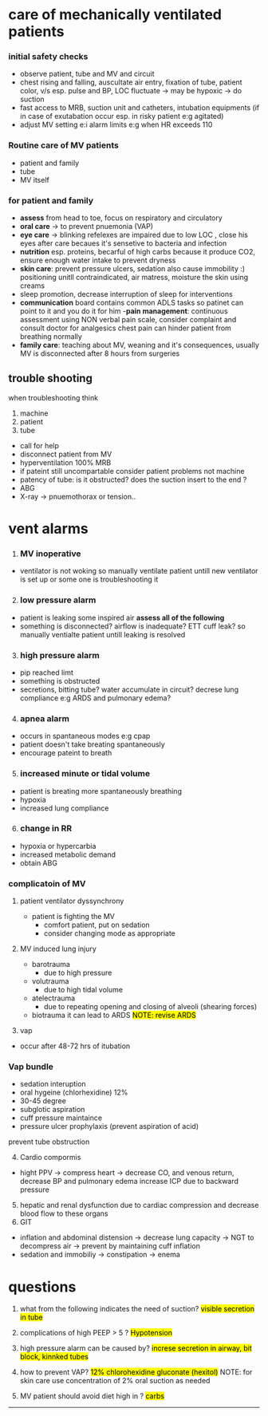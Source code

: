 # care of mechanically ventilated patients

### initial safety checks
- observe patient, tube and MV and circuit
- chest rising and falling, auscultate air entry, fixation of tube, patient color, v/s esp. pulse and BP, LOC fluctuate -> may be hypoxic -> do suction
- fast access to MRB, suction unit and catheters, intubation equipments (if in case of exutabation occur esp. in risky patient e:g agitated)
- adjust MV setting e:i alarm limits e:g when HR exceeds 110

### Routine care of MV patients
- patient and family
- tube
- MV itself

### for patient and family
- **assess** from head to toe, focus on respiratory and circulatory
- **oral care** -> to prevent pnuemonia (VAP)
- **eye care** -> blinking refelexes are impaired due to low LOC , close his eyes after care becaues it's sensetive to bacteria and infection
- **nutrition** esp. proteins, becarful of high carbs because it produce CO2, ensure enough water intake to prevent dryness
- **skin care**: prevent pressure ulcers, sedation also cause immobility :)
positioning unitll contraindicated, air matress, moisture the skin using creams
- sleep promotion, decrease interruption of sleep for interventions
- **communication** board contains common ADLS tasks so patinet can point to it and you do it for him
-**pain management**: continuous assessment using NON verbal pain scale, consider complaint and consult doctor for analgesics
chest pain can hinder patient from breathing normally
- **family care**: teaching about MV, weaning and it's consequences, usually MV is disconnected after 8 hours from surgeries


## trouble shooting

when troubleshooting think
1. machine
2. patient
3. tube

- call for help
- disconnect patient from MV
- hyperventilation 100% MRB
- if pateint still uncompartable consider patient problems not machine
- patency of tube: is it obstructed? does the suction insert to the end ?
- ABG
- X-ray -> pnuemothorax or tension..

# vent alarms

1. ### MV inoperative
- ventilator is not woking so manually ventilate patient untill new ventilator is set up or some one is troubleshooting it

2. ### low pressure alarm
- patient is leaking some inspired air
**assess all of the following**
- something is disconnected? airflow is inadequate? ETT cuff leak? so manually ventialte patient untill leaking is resolved

3. ### high pressure alarm
- pip reached limt
- something is obstructed
- secretions, bitting tube? water accumulate in circuit? decrese lung compliance e:g ARDS and pulmonary edema? 

4. ### apnea alarm
- occurs in spantaneous modes e:g cpap
- patient doesn't take breating spantaneously
- encourage pateint to breath

5. ### increased minute or tidal volume
- patient is breating more spantaneously breathing
- hypoxia
- increased lung compliance

6. ### change in RR
- hypoxia or hypercarbia
- increased metabolic demand
- obtain ABG

### complicatoin of MV
1. patient ventilator dyssynchrony
    - patient is fighting the MV
        - comfort patient, put on sedation
        - consider changing mode as appropriate
2. MV induced lung injury
    - barotrauma
        - due to high pressure
    - volutrauma
        - due to high tidal volume
    - atelectrauma
        - due to repeating opening and closing of alveoli (shearing forces)
    - biotrauma
    it can lead to ARDS
<mark>NOTE: revise ARDS</mark>

3. vap
- occur after 48-72 hrs of itubation

### Vap bundle
- sedation interuption
- oral hygeine (chlorhexidine) 12%
- 30-45 degree
- subglotic aspiration
- cuff pressure maintaince
- pressure ulcer prophylaxis (prevent aspiration of acid)

prevent tube obstruction

4. Cardio compormis
- hight PPV -> compress heart -> decrease CO, and venous return, decrease BP and pulmonary edema
increase ICP due to backward pressure

5. hepatic and renal dysfunction
due to cardiac compression and decrease blood flow to these organs
6. GIT 
 - inflation and abdominal distension -> decrease lung capacity -> NGT to decompress air -> prevent by maintaining cuff inflation
- sedation and immobiliy -> constipation -> enema


# questions
1. what from the following indicates the need of suction?
<mark>visible secretion in tube</mark>

2. complications of high PEEP > 5 ? <mark>Hypotension</mark>

3. high pressure alarm can be caused by? 
<mark>increse secretion in airway, bit block, kinnked tubes</mark>

4. how to prevent VAP?
<mark>12% chlorohexidine gluconate (hexitol)</mark>
NOTE: for skin care use concentration of 2%
oral suction as needed

5. MV patient should avoid diet high in ?
<mark>carbs</mark>


----